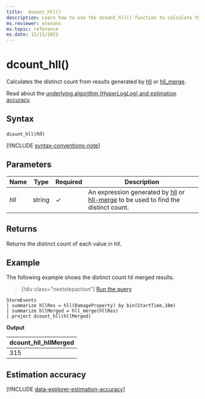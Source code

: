 ```yaml
---
title:  dcount_hll()
description: Learn how to use the dcount_hll() function to calculate the distinct count from hyper log log (hll) intermediate calculation results.
ms.reviewer: alexans
ms.topic: reference
ms.date: 12/11/2022
---
```

# dcount_hll()

Calculates the distinct count from results generated by [hll](hll-aggfunction.md) or [hll_merge](hll-merge-aggfunction.md).

Read about the [underlying algorithm (*H*yper*L*og*L*og) and estimation accuracy](#estimation-accuracy).

## Syntax

`dcount_hll(`*hll*`)`

[!INCLUDE [syntax-conventions-note](../../includes/syntax-conventions-note.md)]

## Parameters

| Name | Type | Required | Description |
|--|--|--|--|
|*hll*|string|&check;| An expression generated by [hll](hll-aggfunction.md) or [hll-merge](hll-merge-aggfunction.md) to be used to find the distinct count.|

## Returns

Returns the distinct count of each value in *hll*.

## Example

The following example shows the distinct count hll merged results.

> [!div class="nextstepaction"]
> <a href="https://dataexplorer.azure.com/clusters/help/databases/Samples?query=H4sIAAAAAAAAAwsuyS/KdS1LzSsp5uWqUSguzc1NLMqsSlXIyMkJSi1WsAUxNFwScxPTUwOK8gtSi0oqNRWSKhWSMvM0gksSi0pCMnNTdQwNcjUx9PumFqWnpkCMiM8FcTQgpoKVFhTlZ6UmlyikJOeX5pXEg6yB69EEAKm9wyCXAAAA" target="_blank">Run the query</a>

```kusto
StormEvents
| summarize hllRes = hll(DamageProperty) by bin(StartTime,10m)
| summarize hllMerged = hll_merge(hllRes)
| project dcount_hll(hllMerged)
```

**Output**

|dcount_hll_hllMerged|
|---|
|315|

## Estimation accuracy

[!INCLUDE [data-explorer-estimation-accuracy](../../includes/data-explorer-estimation-accuracy.md)]
